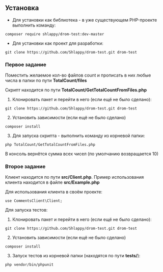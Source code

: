 ## Установка
- Для установки как библиотека - в уже существующем PHP-проекте выполнить команду:
```
composer require shlappy/drom-test:dev-master
```
- Для установки как проект для разработки:
```
git clone https://github.com/Shlappy/drom-test.git drom-test
```

### Первое задание
Поместить желаемое кол-во файлов count и прописать в них любые числа
в папки по пути **TotalCount/files**

Скрипт находится по пути **TotalCount/GetTotalCountFromFiles.php**

1. Клонировать пакет и перейти в него (если ещё не было сделано):
```
git clone https://github.com/Shlappy/drom-test.git drom-test
```

2. Установить зависимости (если ещё не было сделано)
```
composer install
```

3. Для запуска скрипта - выполнить команду из корневой папки:
```
php TotalCount/GetTotalCountFromFiles.php
```
В консоль вернётся сумма всех чисел (по умолчанию возвращается 10)

### Второе задание
Клиент находится по пути **src/Client.php**. Пример использования клиента
находится в файле **src/Example.php**

Для использования клиента в своём проекте:
```
use CommentsClient\Client;
```

Для запуска тестов:
1. Клонировать пакет и перейти в него (если ещё не было сделано):
```
git clone https://github.com/Shlappy/drom-test.git drom-test
```

2. Установить зависимости (если ещё не было сделано)
```
composer install
```

3. Запуск тестов из корневой папки (находятся по пути **tests/**):
```
php vendor/bin/phpunit
```

